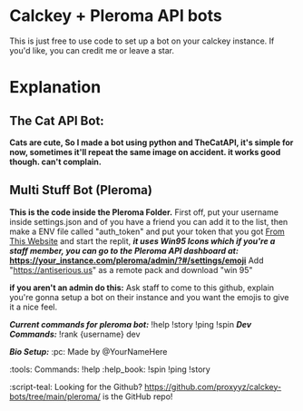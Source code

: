 # Calckey + Pleroma API bots

This is just free to use code to set up a bot on your calckey instance. 
If you'd like, you can credit me or leave a star. 

# Explanation

## The Cat API Bot:
**Cats are cute, So I made a bot using python and TheCatAPI, it's simple for now, sometimes it'll repeat the same image on accident. it works good though. can't complain.**

## Multi Stuff Bot (Pleroma) 
**This is the code inside the Pleroma Folder.** 
First off, put your username inside settings.json and of you have a friend you can add it to the list, then make a ENV file called "auth_token" and put your token that you got [From This Website](https://tools.splat.soy/pleroma-access-token/) and start the replit, ***it uses Win95 Icons which if you're a staff member, you can go to the Pleroma API dashboard at:***
**https://your_instance.com/pleroma/admin/?#/settings/emoji**
Add "https://antiserious.us" as a remote pack and download "win 95"

**if you aren't an admin do this:**
Ask staff to come to this github, explain you're gonna setup a bot on their instance and you want the emojis to give it a nice feel.

***Current commands for pleroma bot:***
!help 
!story 
!ping 
!spin
***Dev Commands:***
!rank {username} dev

***Bio Setup:***
:pc: Made by @YourNameHere

:tools: Commands:
!help :help_book:
!spin
!ping
!story

:script-teal: Looking for the Github? https://github.com/proxyyz/calckey-bots/tree/main/pleroma/ is the GitHub repo!
